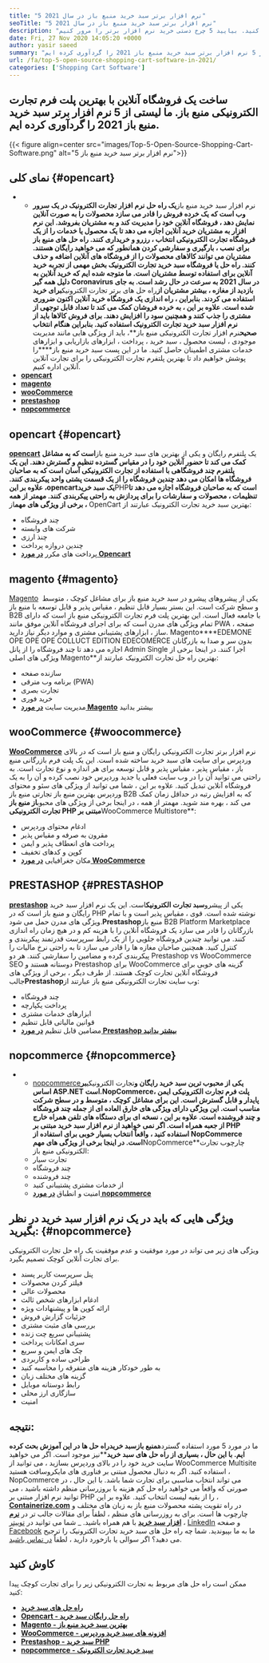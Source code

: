 ```yaml
---
title: "5 نرم افزار برتر سبد خرید منبع باز در سال 2021" 
seoTitle: "5 نرم افزار برتر سبد خرید منبع باز در سال 2021" 
description: "نرم افزار سبد خرید منبع باز به شما امکان می دهد یک وب سایت تجارت الکترونیکی آنلاین کم هزینه برای تجارت خود تنظیم کنید. بیایید 5 چرخ دستی خرید نرم افزار برتر را مرور کنیم." 
date: Fri, 27 Nov 2020 14:05:20 +0000
author: yasir saeed
summary: "ساخت یک فروشگاه آنلاین با بهترین پلت فرم تجارت الکترونیکی منبع باز. ما لیستی از 5 نرم افزار برتر سبد خرید منبع باز 2021 را گردآوری کرده ایم." 
url: /fa/top-5-open-source-shopping-cart-software-in-2021/
categories: ['Shopping Cart Software']
---
```


## ساخت یک فروشگاه آنلاین با بهترین پلت فرم تجارت الکترونیکی منبع باز. ما لیستی از 5 نرم افزار برتر سبد خرید منبع باز 2021 را گردآوری کرده ایم.

{{< figure align=center src="images/Top-5-Open-Source-Shopping-Cart-Software.png" alt="5 نرم افزار برتر سبد خرید منبع باز">}}


## **نمای کلی** {#opencart}
* * نرم افزار سبد خرید منبع باز**یک راه حل نرم افزار تجارت الکترونیک در یک سرور وب است که یک خرده فروش را قادر می سازد محصولات را به صورت آنلاین نمایش دهد ، فروشگاه آنلاین خود را مدیریت کند و به مشتریان بفروشد. این نرم افزار به مشتریان خرید آنلاین اجازه می دهد تا یک محصول یا خدمات را از یک فروشگاه تجارت الکترونیکی انتخاب ، رزرو و خریداری کنند. راه حل های منبع باز برای نصب ، بارگیری و سفارشی کردن همانطور که می خواهید رایگان هستند. مشتریان می توانند کالاهای محصولات را از فروشگاه های آنلاین اضافه و حذف کنند. راه حل یا فروشگاه سبد خرید تجارت الکترونیک بخش مهمی از تجربه خرید آنلاین برای استفاده توسط مشتریان است.
ما متوجه شده ایم که خرید آنلاین به دلیل همه گیر Coronavirus در سال 2021 به سرعت در حال رشد است. به جای بازدید از مغازه ، بیشتر مشتریان از**راه حل های برتر تجارت الکترونیک**برای خرید استفاده می کردند. بنابراین ، راه اندازی یک فروشگاه خرید آنلاین اکنون ضروری شده است. علاوه بر این ، به خرده فروشان کمک می کند تا تعداد قابل توجهی از مشتری را جذب کنند و همچنین سود را افزایش دهند. برای فروش کالاها باید از نرم افزار سبد خرید تجارت الکترونیک استفاده کنید. بنابراین هنگام انتخاب صحیح**نرم افزار تجارت الکترونیکی منبع باز**، باید از ویژگی هایی مانند مدیریت موجودی ، لیست محصول ، سبد خرید ، پرداخت ، ابزارهای بازاریابی و ابزارهای خدمات مشتری اطمینان حاصل کنید.
ما در این پست سبد خرید منبع باز****را پوشش خواهیم داد تا بهترین پلتفرم تجارت الکترونیکی را برای تجارت آنلاین آنلاین اداره کنیم.
* [**opencart**][1]
* [**magento**][2]
* [**wooCommerce**][3]
* [**prestashop**][4]
* [**nopcommerce**][5]

## opencart   {#opencart}
[**opencart**][6] یک پلتفرم رایگان و یکی از بهترین های سبد خرید منبع باز**است که به مشاغل کمک می کند تا حضور آنلاین خود را در مقیاس گسترده تنظیم و گسترش دهند. این یک پلتفرم چند فروشگاهی با استفاده از تجارت الکترونیکی آسان است که به صاحبان فروشگاه ها امکان می دهد چندین فروشگاه را از یک قسمت پشتی واحد پیکربندی کنند. علاوه بر این ،**opencart**یک سبد خرید**PHP**است که به صاحبان فروشگاه اجازه می دهد تا تنظیمات ، محصولات و سفارشات را برای پردازش به راحتی پیکربندی کنند.
مهمتر از همه ، برخی از ویژگی های مهم**از OpenCart بهترین سبد خرید تجارت الکترونیک عبارتند از:
  * چند فروشگاه
  * شرکت های وابسته
  * چنذ ارزی
  * چندین دروازه پرداخت
  * پرداخت های مکرر
[**در مورد Opencart**][7]

## magento   {#magento}
[Magento][8] یکی از پیشروهای پیشرو در سبد خرید منبع باز برای مشاغل کوچک ، متوسط ​​و سطح شرکت است. این بستر بسیار قابل تنظیم ، مقیاس پذیر و قابل توسعه با منبع باز B2B با جامعه فعال است. این بهترین پلت فرم تجارت الکترونیکی منبع باز است که دارای تمام ویژگی های مدرن است که برای اجرای فروشگاه آنلاین موفق مانند PWA ، صفحه ساز ، ابزارهای پشتیبانی مشتری و موارد دیگر نیاز دارید. Magento****EDEMONE OPE OPE OPE COLLUCT EDITION EDECOMERCE بدون سر و صدا به بازرگانان اجازه می دهد تا چند فروشگاه را از پانل Admin Single اجرا کنند.
در اینجا برخی از ویژگی های اصلی Magento**بهترین راه حل تجارت الکترونیک عبارتند از:
  * سازنده صفحه
  * برنامه وب مترقی (PWA)
  * تجارت بصری
  * خرید فوری
  * مدیریت سایت
[**در مورد Magento**][8] بیشتر بدانید

## wooCommerce   {#woocommerce}
[**WooCommerce**][9] نرم افزار برتر تجارت الکترونیکی رایگان و منبع باز است که در بالای وردپرس برای سایت های سبد خرید ساخته شده است. این یک پلت فرم بازرگانی منبع باز ، مقیاس پذیر ، مقیاس پذیر و قابل توسعه برای هر اندازه و نوع تجارت است. به راحتی می توانید آن را در وب سایت فعلی یا جدید وردپرس خود نصب کرده و آن را به یک فروشگاه آنلاین تبدیل کنید. علاوه بر این ، شما می توانید از ویژگی های سئو و محتوای وردپرس بهترین منبع باز تجارتی منبع باز B2B که به افزایش رتبه در حداقل زمان کمک می کند ، بهره مند شوید.
مهمتر از همه ، در اینجا برخی از ویژگی های محبوب**از منبع باز تجارت الکترونیکی PHP مبتنی بر**WooCommerce Multistore**:
  * ادغام محتوای وردپرس
  * مقرون به صرفه و مقیاس پذیر
  * پرداخت های انعطاف پذیر و ایمن
  * کوپن و کدهای تخفیف
  * مکان جغرافیایی
[**در مورد WooCommerce**][10]

## PRESTASHOP   {#PRESTASHOP
[**prestashop**][11] یکی از پیشرو**سبد تجارت الکترونیک**است. این یک نرم افزار سبد خرید رایگان و منبع باز است که در PHP نوشته شده است. قوی ، مقیاس پذیر است و با تمام ویژگی های مدرن حمل می شود.**Prestashop**منبع باز B2B Platform Marketplace بازرگانان را قادر می سازد یک فروشگاه آنلاین را با هزینه کم و در هیچ زمان راه اندازی کنند. می توانید چندین فروشگاه جلویی را از یک رابط سرپرست قدرتمند پیکربندی و کنترل کنید. همچنین صاحبان مغازه ها را قادر می سازد تا به راحتی نرخ مالیات را پیکربندی کرده و مضامین را سفارشی کنند. هر دو Prestashop vs WooCommerce SEO دوستانه هستند و Prestashop برای WooCommerce گزینه های خوبی برای فروشگاه آنلاین تجارت کوچک هستند.
از طرف دیگر ، برخی از ویژگی های جالب**Prestashop**وب سایت تجارت الکترونیکی منبع باز عبارتند از:
  * چند فروشگاه
  * پرداخت یکپارچه
  * ابزارهای خدمات مشتری
  * قوانین مالیاتی قابل تنظیم
  * مضامین قابل تنظیم
[**در مورد Prestashop بیشتر بدانید**][12]

## nopcommerce   {#nopcommerce}
* * [nopcommerce][13]**یکی از محبوب ترین سبد خرید رایگان و**تجارت الکترونیکی**بر اساس ASP.NET است.**NopCommerce**پلت فرم تجارت الکترونیکی ایمن ، پایدار و قابل گسترش است. این برای مشاغل کوچک ، متوسط ​​و در سطح شرکت مناسب است. این ویژگی دارای ویژگی های خارق العاده ای از جمله چند فروشگاه و چند فروشنده است. علاوه بر این ، نسخه ای برای دستگاه های تلفن همراه خارج از جعبه همراه است. اگر نمی خواهید از نرم افزار سبد خرید مبتنی بر PHP استفاده کنید ، واقعاً انتخاب بسیار خوبی برای استفاده از NopCommerce است.
در اینجا برخی از ویژگی های مهم**NopCommerce**چارچوب تجارت الکترونیکی منبع باز:
  * تجارت سیار
  * چند فروشگاه
  * چند فروشنده
  * از خدمات مشتری پشتیبانی کنید
  * امنیت و انطباق
[**در مورد nopcommerce**][14]

## **ویژگی هایی که باید در یک نرم افزار سبد خرید در نظر بگیرید**:   {#nopcommerce}
ویژگی های زیر می تواند در مورد موفقیت و عدم موفقیت یک راه حل تجارت الکترونیکی برای تجارت آنلاین کوچک تصمیم بگیرد.
  * پنل سرپرست کاربر پسند
  * فیلتر کردن محصولات
  * محصولات عالی
  * ادغام ابزارهای شخص ثالث
  * ارائه کوپن ها و پیشنهادات ویژه
  * جزئیات گزارش فروش
  * بررسی های مثبت مشتری
  * پشتیبانی سریع چت زنده
  * سری امکانات پرداخت
  * چک های ایمن و سریع
  * طراحی ساده و کاربردی
  * به طور خودکار هزینه های متفرقه را محاسبه کنید
  * گزینه های مختلف زبان
  * رابط دوستانه موبایل
  * سازگاری ارز محلی
  * امنیت

## نتیجه:
ما در مورد 5 مورد استفاده گسترده**منبع باز******سبد خرید**راه حل ها در این آموزش بحث کرده ایم. با این حال ، بسیاری از راه حل های سبد خرید****نیز موجود است. اگر می خواهید سایت خرید خود را در بالای وردپرس بسازید ، می توانید از WooCommerce Multisite استفاده کنید. اگر به دنبال محصول مبتنی بر فناوری های مایکروسافت هستید ، NopCommerce می تواند انتخاب مناسبی برای تجارت شما باشد. با این حال ، در صورتی که واقعاً می خواهید راه حل کم هزینه با بروزرسانی منظم داشته باشید ، می توانید نرم افزار مبتنی بر PHP را از بقیه لیست انتخاب کنید.
علاوه بر این ، [**Containerize.com**][15] در راه تقویت پشته محصولات منبع باز به زبان های مختلف و چارچوب ها است. برای به روزرسانی های منظم ، لطفاً برای مقالات جالب تر در [**نرم افزار سبد خرید**][16] با هم همراه باشید. _ شما می توانید در [توییتر][17] ، [LinkedIn][18] و صفحه [Facebook][19] ما به ما بپیوندید. شما چه راه حل های سبد خرید تجارت الکترونیک را ترجیح می دهید؟ اگر سوالی یا بازخورد دارید ، لطفاً [در تماس باشید][20].

## کاوش کنید
ممکن است راه حل های مربوط به تجارت الکترونیکی زیر را برای تجارت کوچک پیدا کنید:
* [**راه حل های سبد خرید**][21]
* [**Opencart - راه حل رایگان سبد خرید**][22]
* [**Magento - بهترین سبد خرید منبع باز**][23]
* [**WooCommerce - افزونه های سبد خرید وردپرس**][24]
* [**Prestashop - سبد خرید PHP**][25]
* [**nopcommerce - سبد خرید تجارت الکترونیک**][26]

  
[1]: #OpenCart
[2]: #Magento
[3]: #WooCommerce
[4]: #PrestaShop
[5]: #nopCommerce
[6]: https://products.containerize.com/ecommerce/opencart/
[7]: https://www.opencart.com/
[8]: https://magento.com/
[9]: https://products.containerize.com/ecommerce/woocommerce/
[10]: https://woocommerce.com/
[11]: https://products.containerize.com/ecommerce/prestashop/
[12]: https://www.prestashop.com/
[13]: https://products.containerize.com/ecommerce/nopcommerce/
[14]: https://www.nopcommerce.com/
[15]: https://www.containerize.com/
[16]: https://blog.containerize.com/category/shopping-cart-software
[17]: https://twitter.com/containerize_co
[18]: https://www.linkedin.com/company/containerize/
[19]: http://facebook.com/containerize
[20]: mailto:yasir.saeed@aspose.com
[21]: https://products.containerize.com/ecommerce
[22]: https://products.containerize.com/ecommerce/opencart
[23]: https://products.containerize.com/ecommerce/magento
[24]: https://products.containerize.com/ecommerce/woocommerce
[25]: https://products.containerize.com/ecommerce/prestashop
[26]: https://products.containerize.com/ecommerce/nopcommerce
